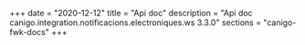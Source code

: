 +++
date        = "2020-12-12"
title       = "Api doc"
description = "Api doc canigo.integration.notificacions.electroniques.ws 3.3.0"
sections    = "canigo-fwk-docs"
+++